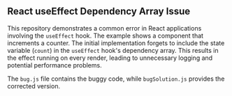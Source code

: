 ## React useEffect Dependency Array Issue

This repository demonstrates a common error in React applications involving the `useEffect` hook.  The example shows a component that increments a counter.  The initial implementation forgets to include the state variable (`count`) in the `useEffect` hook's dependency array.  This results in the effect running on every render, leading to unnecessary logging and potential performance problems.

The `bug.js` file contains the buggy code, while `bugSolution.js` provides the corrected version.